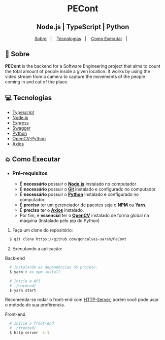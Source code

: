 <h1 align="center">
    PECont
</h1>
<h2 align="center">
    Node.js | TypeScript | Python
</h2>

<p align="center">
  <a href="#book-sobre">Sobre</a>&nbsp;&nbsp;&nbsp;|&nbsp;&nbsp;&nbsp;
  <a href="#computer-tecnologias">Tecnologias</a>&nbsp;&nbsp;&nbsp;|&nbsp;&nbsp;&nbsp;
  <a href="#boom-como-executar">Como Executar</a>&nbsp;&nbsp;&nbsp;|&nbsp;&nbsp;&nbsp;
</p>

## :book: Sobre

**PECont** is the backend for a Software Engineering project that aims to count the total amount of people inside a given location. It works by using the video stream from a camera to capture the movements of the people coming in and out of the place.
  
## :computer: Tecnologias

-  [Typescript](https://www.typescriptlang.org/)
-  [Node.js](https://nodejs.org/en/)
-  [Express](https://expressjs.com/)
-  [Swagger](https://swagger.io/)
-  [Python](https://www.python.org/)
-  [OpenCV-Python](https://pypi.org/project/opencv-python/)
-  [Axios](https://axios-http.com/docs/intro)

## :boom: Como Executar

- ### **Pré-requisitos**

  - É **necessário** possuir o **[Node.js](https://nodejs.org/en/)** instalado no computador
  - É **necessário** possuir o **[Git](https://git-scm.com/)** instalado e configurado no computador
  - É **necessário** possuir o **[Python](https://www.python.org/)** instalado e configurado no computador
  - É **preciso** ter um gerenciador de pacotes seja o **[NPM](https://www.npmjs.com/)** ou **[Yarn](https://yarnpkg.com/)**.
  - É **preciso** ter o **[Axios](https://axios-http.com/docs/intro)** instalado.
  - Por fim, é **essencial** ter o **[OpenCV](https://pypi.org/project/opencv-python/)** instalado de forma global na máquina (Instalado pelo pip do Python) 

1. Faça um clone do repositório:

```sh
  $ git clone https://github.com/goncalves-sarah/PeCont
```

2. Executando a aplicação:

Back-end
```sh
  # Instalando as dependências do projeto.
  $ yarn # ou npm install
  
  # Inicie a API
  # ./backend/
  $ yarn start 
```

Recomenda-se rodar o front-end com [HTTP-Server](https://www.npmjs.com/package/http-server), porém você pode usar o método de sua prefêrencia.

Front-end
```sh
  # Inicie o front-end
  # ./fronted/
  $ http-server -c-1
```
